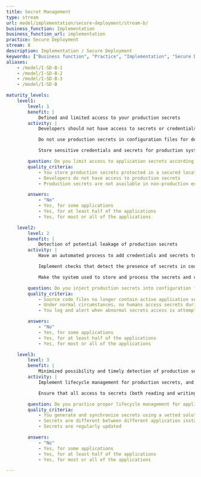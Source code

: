 ```yaml
---
title: Secret Management
type: stream
url: model/implementation/secure-deployment/stream-b/
business_function: Implementation
business_function_url: implementation
practice: Secure Deployment
stream: B
description: Implementation / Secure Deployment
keywords: ["Business function", "Practice", "Implementation", "Secure Deployment"]
aliases:
    - /model/I-SD-B-1
    - /model/I-SD-B-2
    - /model/I-SD-B-3
    - /model/I-SD-B

maturity_levels:
    level1:
        level: 1
        benefit: |
            Defined and limited access to your production secrets
        activity: |
            Developers should not have access to secrets or credentials for production environments. Have a mechanism in place to adequately protect production secrets, for instance by (i) having specific persons adding them to relevant configuration files upon deployment (the separation of duty principle) or (ii) by encrypting the production secrets contained in the configuration files upfront.

            Do not use production secrets in configuration files for development or testing environments, as such environments may have a significantly lower security posture. Similarly, do not keep secrets unprotected in configuration files stored in code repositories.

            Store sensitive credentials and secrets for production systems with encryption-at-rest at all times. Consider using a purpose-built tool for this. Handle key management carefully so only personnel with responsibility for production deployments are able to access this data.

        question: Do you limit access to application secrets according to the least privilege principle?
        quality_criteria:
            - You store production secrets protected in a secured location
            - Developers do not have access to production secrets
            - Production secrets are not available in non-production environments

        answers:
            - "No"
            - Yes, for some applications
            - Yes, for at least half of the applications
            - Yes, for most or all of the applications

    level2:
        level: 2
        benefit: |
            Detection of potential leakage of production secrets
        activity: |
            Have an automated process to add credentials and secrets to configuration files during the deployment process to respective stages. This way, developers and deployers do not see or handle those sensitive values.

            Implement checks that detect the presence of secrets in code repositories and files, and run them periodically. Configure tools to look for known strings and unknown high entropy strings. In systems such as code repositories, where there is a history, include the versions in the checks. Mark potential secrets you discover as sensitive values, and remove them where appropriate. If you cannot remove them from a historic file in a code repository, for example, you may need to refresh the value on the system that consumes the secret. This way, if an attacker discovers the secret, it will not be useful to them.

            Make the system used to store and process the secrets and credentials robust from a security perspective. Encrypt all secrets at rest and in transit. Users who configure this system and the secrets it contains are subject to the principle of least privilege. For example, a developer might need to manage the secrets for a development environment, but not a user acceptance test or production environment.

        question: Do you inject production secrets into configuration files during deployment?
        quality_criteria:
            - Source code files no longer contain active application secrets
            - Under normal circumstances, no humans access secrets during deployment procedures
            - You log and alert when abnormal secrets access is attempted

        answers:
            - "No"
            - Yes, for some applications
            - Yes, for at least half of the applications
            - Yes, for most or all of the applications

    level3:
        level: 3
        benefit: |
            Minimized possibility and timely detection of production secret abuse
        activity: |
            Implement lifecycle management for production secrets, and ensure the generation of new secrets as much as possible, and for every application instance. The use of secrets per application instance ensures that unexpected application behavior can be traced back and properly analyzed. Tools can help in automatically and seamlessly updating the secrets in all relevant places upon change.

            Ensure that all access to secrets (both reading and writing) is logged in a central infrastructure. Review these logs regularly to identify unexpected behavior and perform proper analysis to understand why this happened. Feed issues and root causes into the defect management practice to make sure that the organization will resolve any unacceptable situations.

        question: Do you practice proper lifecycle management for application secrets?
        quality_criteria:
            - You generate and synchronize secrets using a vetted solution
            - Secrets are different between different application instances
            - Secrets are regularly updated

        answers:
            - "No"
            - Yes, for some applications
            - Yes, for at least half of the applications
            - Yes, for most or all of the applications

---
```

